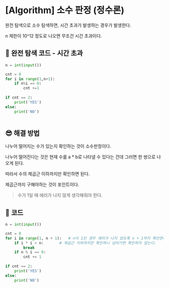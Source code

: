 # [Algorithm] 소수 판정 (정수론)

완전 탐색으로 소수 탐색하면, 시간 초과가 발생하는 경우가 발생한다.

n 제한이 10^12 정도로 나오면 무조건 시간 초과이다.

## 📒 완전 탐색 코드 - 시간 초과

```python
n = int(input())

cnt = 0 
for i in range(1,n+1):
    if n%i == 0:
        cnt +=1
        
if cnt == 2:
    print('YES')
else:
    print('NO')
   
```



## 😎 해결 방법

나누어 떨어지는 수가 있는지 확인하는 것이 소수판정이다.

나누어 떨어진다는 것은 현재 수를 a * b로 나타낼 수 있다는 건데 그러면 한 쌍으로 나오게 된다.

따라서 수의 제곱근 이하까지만 확인하면 된다.

제곱근까지 구해야하는 것이 포인트이다.

> 수가 1일 때 에러가 나지 않게 생각해줘야 한다.

## 📒 코드

```python
n = int(input())

cnt = 0 
for i in range(1, n + 1):	# n이 1인 경우 에러가 나지 않도록 n + 1까지 확인한다.
    if i * i > n:		# 제곱근 이하까지만 확인하니 넘어가면 확인하지 않는다.
        break
    if n % i == 0:
        cnt += 1
        
if cnt == 2:
    print('YES')
else:
    print('NO')
```
